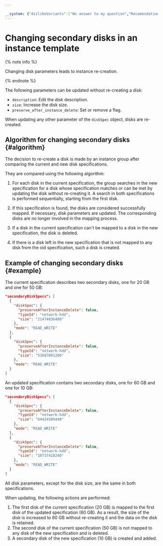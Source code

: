 ```yaml
---

__system: {"dislikeVariants":["No answer to my question","Recomendations didn't help","The content doesn't match title","Other"]}
---
```

# Changing secondary disks in an instance template

{% note info %}

Changing disk parameters leads to instance re-creation.

{% endnote %}

The following parameters can be updated without re-creating a disk:

* `description`: Edit the disk description.
* `size`: Increase the disk size.
* `preserve_after_instance_delete`: Set or remove a flag.

When updating any other parameter of the `diskSpec` object, disks are re-created.

## Algorithm for changing secondary disks {#algorithm}

The decision to re-create a disk is made by an instance group after comparing the current and new disk specifications.

They are compared using the following algorithm:

1. For each disk in the current specification, the group searches in the new specification for a disk whose specification matches or can be met by updating the disk without re-creating it. A search in both specifications is performed sequentially, starting from the first disk.

1. If this specification is found, the disks are considered successfully mapped. If necessary, disk parameters are updated. The corresponding disks are no longer involved in the mapping process.

1. If a disk in the current specification can't be mapped to a disk in the new specification, the disk is deleted.

1. If there is a disk left in the new specification that is not mapped to any disk from the old specification, such a disk is created.

## Example of changing secondary disks {#example}

The current specification describes two secondary disks, one for 20 GB and one for 50 GB:

```json
"secondaryDiskSpecs": [
  {
    "diskSpec": {
      "preserveAfterInstanceDelete": false,
      "typeId": "network-hdd",
      "size": "21474836480"
    },
    "mode": "READ_WRITE"
  },
  {
    "diskSpec": {
      "preserveAfterInstanceDelete": false,
      "typeId": "network-hdd",
      "size": "53687091200"
    },
    "mode": "READ_WRITE"
  }
]
```

An updated specification contains two secondary disks, one for 60 GB and one for 10 GB:

```json
"secondaryDiskSpecs": [
  {
    "diskSpec": {
      "preserveAfterInstanceDelete": false,
      "typeId": "network-hdd",
      "size": "64424509440"
    },
    "mode": "READ_WRITE"
  },
  {
    "diskSpec": {
      "preserveAfterInstanceDelete": false,
      "typeId": "network-hdd",
      "size": "10737418240"
    },
    "mode": "READ_WRITE"
  }
]
```

All disk parameters, except for the disk size, are the same in both specifications.

When updating, the following actions are performed:

1. The first disk of the current specification (20 GB) is mapped to the first disk of the updated specification (60 GB). As a result, the size of the disk is increased to 60 GB without re-creating it and the data on the disk is retained.
1. The second disk of the current specification (50 GB) is not mapped to any disk of the new specification and is deleted.
1. A secondary disk of the new specification (10 GB) is created and added.

